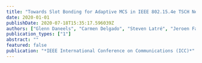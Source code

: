 ```yaml
---
title: "Towards Slot Bonding for Adaptive MCS in IEEE 802.15.4e TSCH Networks"
date: 2020-01-01
publishDate: 2020-07-18T15:35:17.596039Z
authors: ["Glenn Daneels", "Carmen Delgado", "Steven Latré", "Jeroen Famaey"]
publication_types: ["1"]
abstract: ""
featured: false
publication: "*IEEE International Conference on Communications (ICC)*"
---
```


